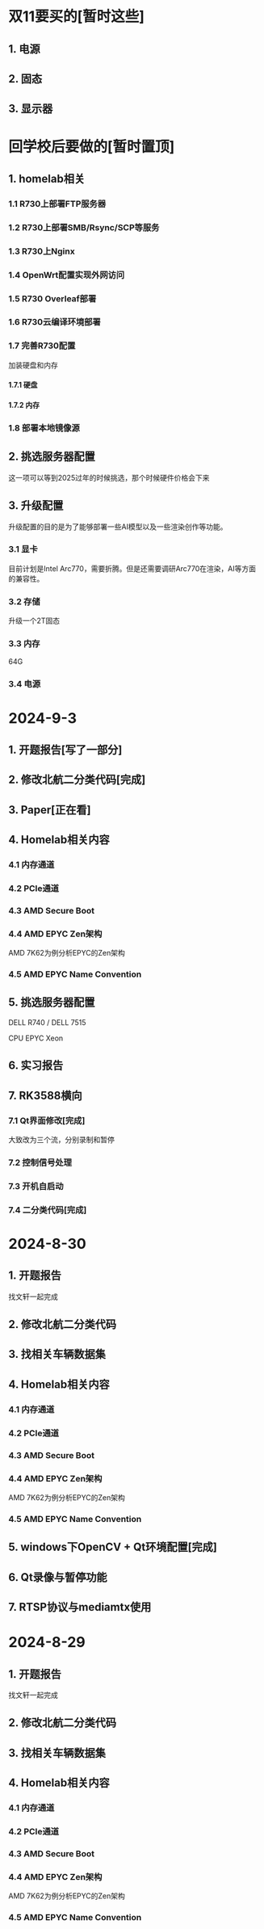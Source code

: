 # 双11要买的[暂时这些]

## 1. 电源

## 2. 固态

## 3. 显示器



# 回学校后要做的[暂时置顶]

## 1. homelab相关

### 1.1 R730上部署FTP服务器

### 1.2 R730上部署SMB/Rsync/SCP等服务

### 1.3 R730上Nginx

### 1.4 OpenWrt配置实现外网访问

### 1.5 R730 Overleaf部署

### 1.6 R730云编译环境部署

### 1.7 完善R730配置

加装硬盘和内存

#### 1.7.1 硬盘



#### 1.7.2 内存





### 1.8 部署本地镜像源



## 2. 挑选服务器配置

这一项可以等到2025过年的时候挑选，那个时候硬件价格会下来



## 3. 升级配置

升级配置的目的是为了能够部署一些AI模型以及一些渲染创作等功能。

### 3.1 显卡

目前计划是Intel Arc770，需要折腾。但是还需要调研Arc770在渲染，AI等方面的兼容性。

### 3.2 存储

升级一个2T固态

### 3.3 内存

64G

### 3.4 电源



# 2024-9-3

## 1. 开题报告[写了一部分]



## 2. 修改北航二分类代码[完成]



## 3. Paper[正在看]



## 4. Homelab相关内容

### 4.1 内存通道



### 4.2 PCIe通道



### 4.3 AMD Secure Boot



### 4.4 AMD EPYC Zen架构

AMD 7K62为例分析EPYC的Zen架构



### 4.5 AMD EPYC Name Convention



## 5. 挑选服务器配置

DELL R740 / DELL 7515

CPU EPYC Xeon



## 6. 实习报告



## 7. RK3588横向



### 7.1 Qt界面修改[完成]

大致改为三个流，分别录制和暂停

### 7.2 控制信号处理



### 7.3 开机自启动



### 7.4 二分类代码[完成]



# 2024-8-30

## 1. 开题报告

找文轩一起完成



## 2. 修改北航二分类代码



## 3. 找相关车辆数据集



## 4. Homelab相关内容

### 4.1 内存通道



### 4.2 PCIe通道



### 4.3 AMD Secure Boot



### 4.4 AMD EPYC Zen架构

AMD 7K62为例分析EPYC的Zen架构



### 4.5 AMD EPYC Name Convention



## 5. windows下OpenCV + Qt环境配置[完成]



## 6. Qt录像与暂停功能



## 7. RTSP协议与mediamtx使用



# 2024-8-29

## 1. 开题报告

找文轩一起完成



## 2. 修改北航二分类代码



## 3. 找相关车辆数据集



## 4. Homelab相关内容

### 4.1 内存通道



### 4.2 PCIe通道



### 4.3 AMD Secure Boot



### 4.4 AMD EPYC Zen架构

AMD 7K62为例分析EPYC的Zen架构



### 4.5 AMD EPYC Name Convention

